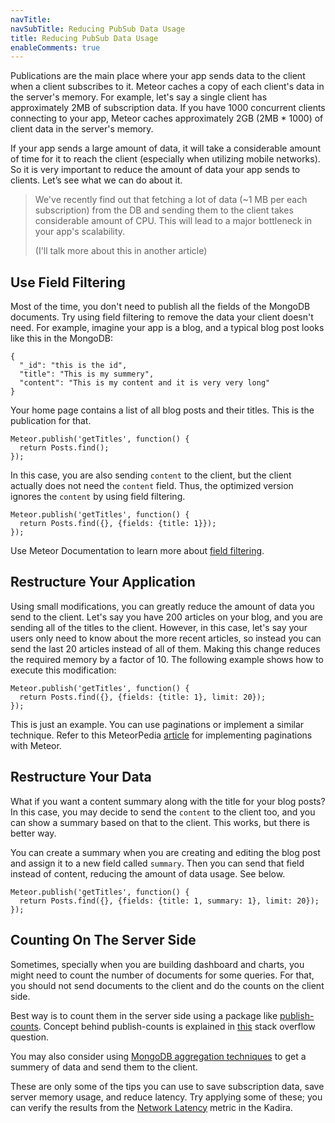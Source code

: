 ```yaml
---
navTitle: 
navSubTitle: Reducing PubSub Data Usage
title: Reducing PubSub Data Usage
enableComments: true
---
```


Publications are the main place where your app sends data to the client when a client subscribes to it. Meteor caches a copy of each client's data in the server's memory. For example, let's say a single client has  approximately 2MB of subscription data. If you have 1000 concurrent clients connecting to your app, Meteor caches approximately 2GB (2MB * 1000) of client data in the server's memory.

If your app sends a large amount of data, it will take a considerable amount of time for it to reach the client (especially when utilizing mobile networks). So it is very important to reduce the amount of data your app sends to clients. Let’s see what we can do about it.

> We've recently find out that fetching a lot of data (~1 MB per each subscription) from the DB and sending them to the client takes considerable amount of CPU. This will lead to a major bottleneck in your app's scalability.
>
> (I'll talk more about this in another article)

## Use Field Filtering

Most of the time, you don't need to publish all the fields of the MongoDB documents. Try using field filtering to remove the data your client doesn't need. For example, imagine your app is a blog, and a typical blog post looks like this in the MongoDB:

    {
      "_id": "this is the id",
      "title": "This is my summery",
      "content": "This is my content and it is very very long"
    }

Your home page contains a list of all blog posts and their titles. This is the publication for that.

    Meteor.publish('getTitles', function() {
      return Posts.find();
    });

In this case, you are also sending `content` to the client, but the client actually does not need the `content` field. Thus, the optimized version ignores the `content` by using field filtering.

    Meteor.publish('getTitles', function() {
      return Posts.find({}, {fields: {title: 1}});
    });

Use Meteor Documentation to learn more about [field filtering](http://docs.meteor.com/#fieldspecifiers).

## Restructure Your Application

Using small modifications, you can greatly reduce the amount of data you send to the client. Let's say you have 200 articles on your blog, and you are sending all of the titles to the client. However, in this case, let's say your users only need to know about the more recent articles, so instead you can send the last 20 articles instead of all of them. Making this change reduces the required memory by a factor of 10. The following example shows how to execute this modification:

    Meteor.publish('getTitles', function() {
      return Posts.find({}, {fields: {title: 1}, limit: 20});
    });

This is just an example. You can use paginations or implement a similar technique. Refer to this MeteorPedia [article](http://www.meteorpedia.com/read/Infinite_Scrolling) for implementing paginations with Meteor.

## Restructure Your Data

What if you want a content summary along with the title for your blog posts? In this case, you may decide to send the `content` to the client too, and you can show a summary based on that to the client. This works, but there is better way.

You can create a summary when you are creating and editing the blog post and assign it to a new field called `summary`. Then you can send that field instead of content, reducing the amount of data usage. See below.

    Meteor.publish('getTitles', function() {
      return Posts.find({}, {fields: {title: 1, summary: 1}, limit: 20});
    });

## Counting On The Server Side

Sometimes, specially when you are building dashboard and charts, you might need to count the number of documents for some queries. For that, you should not send documents to the client and do the counts on the client side. 

Best way is to count them in the server side using a package like [publish-counts](https://github.com/percolatestudio/publish-counts/). Concept behind publish-counts is explained in [this](http://stackoverflow.com/questions/14656567/meteor-subscribe-to-a-count) stack overflow question.

You may also consider using [MongoDB aggregation techniques](https://atmospherejs.com/?q=aggregate) to get a summery of data and send them to the client.

These are only some of the tips you can use to save subscription data, save server memory usage, and reduce latency. Try applying some of these; you can verify the results from the [Network Latency](http://support.kadira.io/knowledgebase/articles/372869-network-latency) metric in the Kadira.